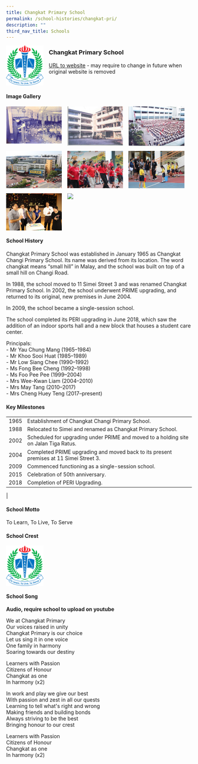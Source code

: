 ```yaml
---
title: Changkat Primary School
permalink: /school-histories/changkat-pri/
description: ""
third_nav_title: Schools
---
```

<img src="/images/changkatpri1.png" style="width:20%;margin-right:15px;" align = "left">

### **Changkat Primary School**
[URL to website](http://www.changkatpri.moe.edu.sg/) - may require to change in future when original website is removed

<br clear="left">

#### **Image Gallery**

<p><a href="https://staging.d1yxymztqoj7qn.amplifyapp.com/images/changkatpri2.png">  
<img src="/images/changkatpri2.png" style="width:30%;margin-right:15px;" align = "left">
</a></p>

<p><a href="https://staging.d1yxymztqoj7qn.amplifyapp.com/images/changkatpri3.png">  
<img src="/images/changkatpri3.png" style="width:30%;margin-right:15px;" align = "left">
</a></p>

<p><a href="https://staging.d1yxymztqoj7qn.amplifyapp.com/images/changkatpri4.png">  
<img src="/images/changkatpri4.png" style="width:30%;margin-right:15px;" align = "left">
</a></p>

<br clear="left">

<p><a href="https://staging.d1yxymztqoj7qn.amplifyapp.com/images/changkatpri5.png">  
<img src="/images/changkatpri5.png" style="width:30%;margin-right:15px;" align = "left">
</a></p>

<p><a href="https://staging.d1yxymztqoj7qn.amplifyapp.com/images/changkatpri6.png">  
<img src="/images/changkatpri6.png" style="width:30%;margin-right:15px;" align = "left">
</a></p>

<p><a href="https://staging.d1yxymztqoj7qn.amplifyapp.com/images/changkatpri7.png">  
<img src="/images/changkatpri7.png" style="width:30%;margin-right:15px;" align = "left">
</a></p>

<br clear="left">

<p><a href="https://staging.d1yxymztqoj7qn.amplifyapp.com/images/changkatpri8.png">  
<img src="/images/changkatpri8.png" style="width:30%;margin-right:15px;" align = "left">
</a></p>

<p><a href="https://staging.d1yxymztqoj7qn.amplifyapp.com/images/changkatpri9.png">  
<img src="/images/changkatpri9.png" style="width:30%;margin-right:15px;" align = "left">
</a></p>

<br clear="left">

#### **School History**
Changkat Primary School was established in January 1965 as Changkat Changi Primary School. Its name was derived from its location. The word changkat means “small hill” in Malay, and the school was built on top of a small hill on Changi Road.   
  
In 1988, the school moved to 11 Simei Street 3 and was renamed Changkat Primary School. In 2002, the school underwent PRIME upgrading, and returned to its original, new premises in June 2004.   
  
In 2009, the school became a single-session school.   
  
The school completed its PERI upgrading in June 2018, which saw the addition of an indoor sports hall and a new block that houses a student care center.

Principals:<br>
\- Mr Yau Chung Mang (1965–1984)<br>
\- Mr Khoo Sooi Huat (1985–1989)<br>
\- Mr Low Siang Chee (1990–1992)<br>
\- Ms Fong Bee Cheng (1992–1998)<br>
\- Ms Foo Pee Pee (1999–2004)<br>
\- Mrs Wee-Kwan Liam (2004–2010)<br>
\- Mrs May Tang (2010–2017)<br>
\- Mrs Cheng Huey Teng (2017–present)

#### **Key Milestones**

|  |  |
|:---:|---|
| 1965 | Establishment of Changkat Changi Primary School. |
| 1988 | Relocated to Simei and renamed as Changkat Primary School. |
| 2002 | Scheduled for upgrading under PRIME and moved to a holding site on Jalan Tiga Ratus. |
| 2004 | Completed PRIME upgrading and moved back to its present premises at 11 Simei Street 3. |
| 2009 | Commenced functioning as a single-session school. |
| 2015 | Celebration of 50th anniversary. |
| 2018 | Completion of PERI Upgrading. |
|

#### **School Motto**
To Learn, To Live, To Serve

#### **School Crest**
<img src="/images/changkatpri1.png" style="width:20%;margin-right:15px;" align = "left">

<br clear="left">

#### **School Song**
**Audio, require school to upload on youtube**

We at Changkat Primary<br>
Our voices raised in unity<br>
Changkat Primary is our choice<br>
Let us sing it in one voice<br>
One family in harmony<br>
Soaring towards our destiny

Learners with Passion<br>
Citizens of Honour<br>
Changkat as one<br>
In harmony (x2)

In work and play we give our best<br>
With passion and zest in all our quests<br>
Learning to tell what's right and wrong<br>
Making friends and building bonds<br>
Always striving to be the best<br>
Bringing honour to our crest

Learners with Passion<br>
Citizens of Honour<br>
Changkat as one<br>
In harmony (x2)